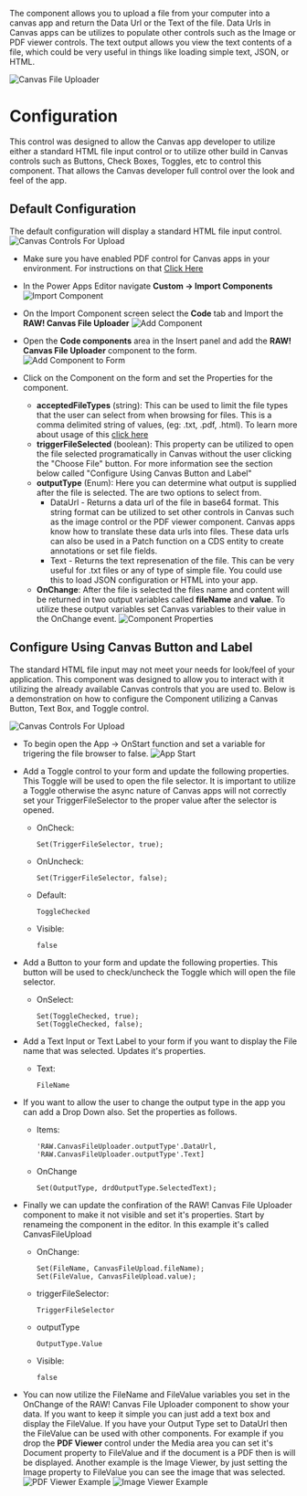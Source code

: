 The component allows you to upload a file from your computer into a canvas app and return the Data Url or the Text of the file.  Data Urls in Canvas apps can be utilizes to populate other controls such as the Image or PDF viewer controls.  The text output allows you view the text contents of a file, which could be very useful in things like loading simple text, JSON, or HTML.

![Canvas File Uploader](./images/CanvasFileUploader.gif)

# Configuration
This control was designed to allow the Canvas app developer to utilize either a standard HTML file input control or to utilize other build in Canvas controls such as Buttons, Check Boxes, Toggles, etc to control this component.  That allows the Canvas developer full control over the look and feel of the app.

## Default Configuration
The default configuration will display a standard HTML file input control.
![Canvas Controls For Upload](./images/StandardInput.png)

* Make sure you have enabled PDF control for Canvas apps in your environment.  For instructions on that [Click Here](https://docs.microsoft.com/en-us/powerapps/developer/component-framework/component-framework-for-canvas-apps)

* In the Power Apps Editor navigate **Custom -> Import Components**
![Import Component](./images/ImportComponentRibbon.png)

* On the Import Component screen select the **Code** tab and Import the **RAW! Canvas File Uploader**
![Add Component](./images/ImportComponent.png)

* Open the **Code components** area in the Insert panel and add the **RAW! Canvas File Uploader** component to the form.  
![Add Component to Form](./images/AddComponentToForm.png)

* Click on the Component on the form and set the Properties for the component.
    * **acceptedFileTypes** (string): This can be used to limit the file types that the user can select from when browsing for files.  This is a comma delimited string of values, (eg: .txt, .pdf, .html).  To learn more about usage of this [click here](https://www.w3schools.com/tags/att_input_accept.asp)
    * **triggerFileSelected** (boolean): This property can be utilized to open the file selected programatically in Canvas without the user clicking the "Choose File" button.  For more information see the section below called "Configure Using Canvas Button and Label"
    * **outputType** (Enum): Here you can determine what output is supplied after the file is selected.  The are two options to select from.
        * DataUrl - Returns a data url of the file in base64 format.  This string format can be utilized to set other controls in Canvas such as the image control or the PDF viewer component.  Canvas apps know how to translate these data urls into files.  These data urls can also be used in a Patch function on a CDS entity to create annotations or set file fields.
        * Text - Returns the text represenation of the file.  This can be very useful for .txt files or any of type of simple file.  You could use this to load JSON configuration or HTML into your app.
    * **OnChange**: After the file is selected the files name and content will be returned in two output variables called **fileName** and **value**.  To utilize these output variables set Canvas variables to their value in the OnChange event.
    ![Component Properties](./images/ComponentProperties.png)


## Configure Using Canvas Button and Label
The standard HTML file input may not meet your needs for look/feel of your application.  This component was designed to allow you to interact with it utilizing the already available Canvas controls that you are used to.  Below is a demonstration on how to configure the Component utilizing a Canvas Button, Text Box, and Toggle control.

![Canvas Controls For Upload](./images/CanvasComponentUpload.png)

* To begin open the App -> OnStart function and set a variable for trigering the file browser to false.
![App Start](./images/CustomAppStart.png)

* Add a Toggle control to your form and update the following properties.  This Toggle will be used to open the file selector. It is important to utilize a Toggle otherwise the async nature of Canvas apps will not correctly set your TriggerFileSelector to the proper value after the selector is opened.
    * OnCheck: 
        ```
        Set(TriggerFileSelector, true);
        ```
    * OnUncheck: 
        ```
        Set(TriggerFileSelector, false);
        ```
    * Default: 
        ```
        ToggleChecked
        ```
    * Visible: 
        ```
        false
        ```
* Add a Button to your form and update the following properties.  This button will be used to check/uncheck the Toggle which will open the file selector.
    * OnSelect:
        ```
        Set(ToggleChecked, true);
        Set(ToggleChecked, false);
        ```

* Add a Text Input or Text Label to your form if you want to display the File name that was selected.  Updates it's properties.
    * Text:
        ```
        FileName
        ```

* If you want to allow the user to change the output type in the app you can add a Drop Down also.  Set the properties as follows.
    * Items:
        ```
        'RAW.CanvasFileUploader.outputType'.DataUrl, 'RAW.CanvasFileUploader.outputType'.Text]
        ```
    * OnChange
        ```
        Set(OutputType, drdOutputType.SelectedText);
        ```

* Finally we can update the confiration of the RAW! Canvas File Uploader component to make it not visible and set it's properties.  Start by renameing the component in the editor.  In this example it's called CanvasFileUpload
    * OnChange: 
        ```
        Set(FileName, CanvasFileUpload.fileName);
        Set(FileValue, CanvasFileUpload.value);
        ```
    * triggerFileSelector:
        ```
        TriggerFileSelector
        ```
    * outputType
        ```
        OutputType.Value
        ```
    * Visible:
        ```
        false
        ```
        
* You can now utilize the FileName and FileValue variables you set in the OnChange of the RAW! Canvas File Uploader component to show your data.  If you want to keep it simple you can just add a text box and display the FileValue.  If you have your Output Type set to DataUrl then the FileValue can be used with other components.  For example if you drop the **PDF Viewer** control under the Media area you can set it's Document property to FileValue and if the document is a PDF then is will be displayed. Another example is the Image Viewer, by just setting the Image property to FileValue you can see the image that was selected.
![PDF Viewer Example](./images/PDFViewer.png)
![Image Viewer Example](./images/ImageViewer.png)